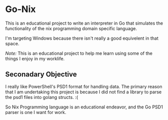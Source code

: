 # Go-Nix

This is an educational project to write an interpreter in Go that simulates the functionality of the nix programming domain specific language.

I'm targeting Windows because there isn't really a good equivelent in that space.

*Note:* This is an educational project to help me learn using some of the things I enjoy in my worklife.

## Seconadary Objective

I really like PowerShell's PSD1 format for handling data.  The primary reason that I am undertaking this project is because I did not find a library to parse the psd1 files into golang structs.  :(

So Nix Programming language is an educational endeavor, and the Go PSD1 parser is one I want for work.